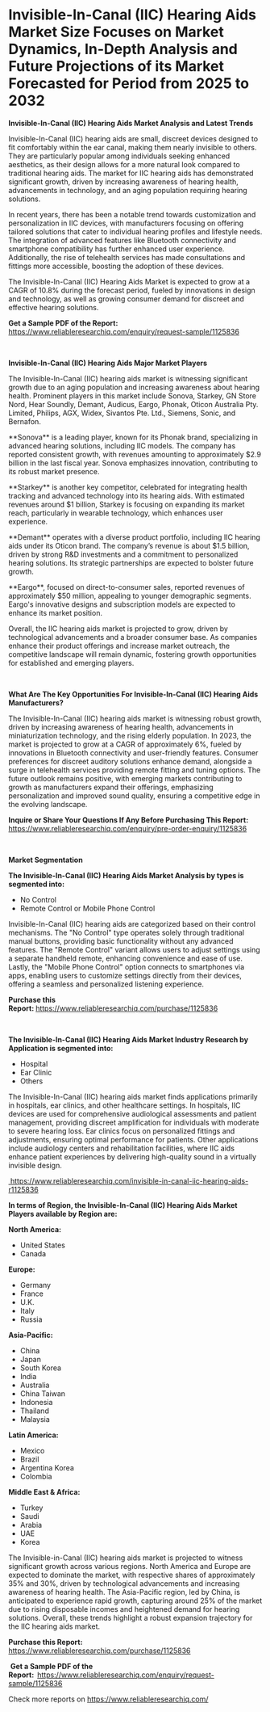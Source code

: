 <p><h1>Invisible-In-Canal (IIC) Hearing Aids Market Size Focuses on Market Dynamics, In-Depth Analysis and Future Projections of its Market Forecasted for Period from 2025 to 2032</h1></p><p><strong>Invisible-In-Canal (IIC) Hearing Aids Market Analysis and Latest Trends</strong></p>
<p><p>Invisible-In-Canal (IIC) hearing aids are small, discreet devices designed to fit comfortably within the ear canal, making them nearly invisible to others. They are particularly popular among individuals seeking enhanced aesthetics, as their design allows for a more natural look compared to traditional hearing aids. The market for IIC hearing aids has demonstrated significant growth, driven by increasing awareness of hearing health, advancements in technology, and an aging population requiring hearing solutions.</p><p>In recent years, there has been a notable trend towards customization and personalization in IIC devices, with manufacturers focusing on offering tailored solutions that cater to individual hearing profiles and lifestyle needs. The integration of advanced features like Bluetooth connectivity and smartphone compatibility has further enhanced user experience. Additionally, the rise of telehealth services has made consultations and fittings more accessible, boosting the adoption of these devices.</p><p>The Invisible-In-Canal (IIC) Hearing Aids Market is expected to grow at a CAGR of 10.8% during the forecast period, fueled by innovations in design and technology, as well as growing consumer demand for discreet and effective hearing solutions.</p></p>
<p><strong>Get a Sample PDF of the Report:&nbsp;</strong> <a href="https://www.reliableresearchiq.com/enquiry/request-sample/1125836?utm_campaign=3260&utm_medium=2&utm_source=Github&utm_content=ia&utm_term=04032025&utm_id=invisible-in-canal-iic-hearing-aids">https://www.reliableresearchiq.com/enquiry/request-sample/1125836</a></p>
<p>&nbsp;</p>
<p><strong>Invisible-In-Canal (IIC) Hearing Aids Major Market Players</strong></p>
<p><p>The Invisible-In-Canal (IIC) hearing aids market is witnessing significant growth due to an aging population and increasing awareness about hearing health. Prominent players in this market include Sonova, Starkey, GN Store Nord, Hear Soundly, Demant, Audicus, Eargo, Phonak, Oticon Australia Pty. Limited, Philips, AGX, Widex, Sivantos Pte. Ltd., Siemens, Sonic, and Bernafon.</p><p>**Sonova** is a leading player, known for its Phonak brand, specializing in advanced hearing solutions, including IIC models. The company has reported consistent growth, with revenues amounting to approximately $2.9 billion in the last fiscal year. Sonova emphasizes innovation, contributing to its robust market presence.</p><p>**Starkey** is another key competitor, celebrated for integrating health tracking and advanced technology into its hearing aids. With estimated revenues around $1 billion, Starkey is focusing on expanding its market reach, particularly in wearable technology, which enhances user experience.</p><p>**Demant** operates with a diverse product portfolio, including IIC hearing aids under its Oticon brand. The company’s revenue is about $1.5 billion, driven by strong R&D investments and a commitment to personalized hearing solutions. Its strategic partnerships are expected to bolster future growth.</p><p>**Eargo**, focused on direct-to-consumer sales, reported revenues of approximately $50 million, appealing to younger demographic segments. Eargo's innovative designs and subscription models are expected to enhance its market position.</p><p>Overall, the IIC hearing aids market is projected to grow, driven by technological advancements and a broader consumer base. As companies enhance their product offerings and increase market outreach, the competitive landscape will remain dynamic, fostering growth opportunities for established and emerging players.</p></p>
<p>&nbsp;</p>
<p><strong>What Are The Key Opportunities For Invisible-In-Canal (IIC) Hearing Aids Manufacturers?</strong></p>
<p><p>The Invisible-In-Canal (IIC) hearing aids market is witnessing robust growth, driven by increasing awareness of hearing health, advancements in miniaturization technology, and the rising elderly population. In 2023, the market is projected to grow at a CAGR of approximately 6%, fueled by innovations in Bluetooth connectivity and user-friendly features. Consumer preferences for discreet auditory solutions enhance demand, alongside a surge in telehealth services providing remote fitting and tuning options. The future outlook remains positive, with emerging markets contributing to growth as manufacturers expand their offerings, emphasizing personalization and improved sound quality, ensuring a competitive edge in the evolving landscape.</p></p>
<p><strong>Inquire or Share Your Questions If Any Before Purchasing This Report:</strong> <a href="https://www.reliableresearchiq.com/enquiry/pre-order-enquiry/1125836?utm_campaign=3260&utm_medium=2&utm_source=Github&utm_content=ia&utm_term=04032025&utm_id=invisible-in-canal-iic-hearing-aids">https://www.reliableresearchiq.com/enquiry/pre-order-enquiry/1125836</a></p>
<p>&nbsp;</p>
<p><strong>Market Segmentation</strong></p>
<p><strong>The Invisible-In-Canal (IIC) Hearing Aids Market Analysis by types is segmented into:</strong></p>
<p><ul><li>No Control</li><li>Remote Control or Mobile Phone Control</li></ul></p>
<p><p>Invisible-In-Canal (IIC) hearing aids are categorized based on their control mechanisms. The "No Control" type operates solely through traditional manual buttons, providing basic functionality without any advanced features. The "Remote Control" variant allows users to adjust settings using a separate handheld remote, enhancing convenience and ease of use. Lastly, the "Mobile Phone Control" option connects to smartphones via apps, enabling users to customize settings directly from their devices, offering a seamless and personalized listening experience.</p></p>
<p><strong>Purchase this Report:&nbsp;</strong><a href="https://www.reliableresearchiq.com/purchase/1125836?utm_campaign=3260&utm_medium=2&utm_source=Github&utm_content=ia&utm_term=04032025&utm_id=invisible-in-canal-iic-hearing-aids">https://www.reliableresearchiq.com/purchase/1125836</a></p>
<p>&nbsp;</p>
<p><strong>The Invisible-In-Canal (IIC) Hearing Aids Market Industry Research by Application is segmented into:</strong></p>
<p><ul><li>Hospital</li><li>Ear Clinic</li><li>Others</li></ul></p>
<p><p>The Invisible-In-Canal (IIC) hearing aids market finds applications primarily in hospitals, ear clinics, and other healthcare settings. In hospitals, IIC devices are used for comprehensive audiological assessments and patient management, providing discreet amplification for individuals with moderate to severe hearing loss. Ear clinics focus on personalized fittings and adjustments, ensuring optimal performance for patients. Other applications include audiology centers and rehabilitation facilities, where IIC aids enhance patient experiences by delivering high-quality sound in a virtually invisible design.</p></p>
<p><a href="https://www.reliableresearchiq.com/invisible-in-canal-iic-hearing-aids-r1125836?utm_campaign=3260&utm_medium=2&utm_source=Github&utm_content=ia&utm_term=04032025&utm_id=invisible-in-canal-iic-hearing-aids">&nbsp;https://www.reliableresearchiq.com/invisible-in-canal-iic-hearing-aids-r1125836</a></p>
<p><strong>In terms of Region, the Invisible-In-Canal (IIC) Hearing Aids Market Players available by Region are:</strong></p>
<p>
    <p> <strong> North America: </strong>
        <ul>
            <li>United States</li>
            <li>Canada</li>
        </ul>
        </p> 
    <p> <strong> Europe: </strong>
        <ul>
            <li>Germany</li>
            <li>France</li>
            <li>U.K.</li>
            <li>Italy</li>
            <li>Russia</li>
        </ul>
        </p> 
    <p> <strong> Asia-Pacific: </strong>
        <ul>
            <li>China</li>
            <li>Japan</li>
            <li>South Korea</li>
            <li>India</li>
            <li>Australia</li>
            <li>China Taiwan</li>
            <li>Indonesia</li>
            <li>Thailand</li>
            <li>Malaysia</li>
        </ul>
        </p> 
    <p> <strong> Latin America: </strong>
        <ul>
            <li>Mexico</li>
            <li>Brazil</li>
            <li>Argentina Korea</li>
            <li>Colombia</li>
        </ul>
        </p> 
    <p> <strong> Middle East & Africa: </strong>
        <ul>
            <li>Turkey</li>
            <li>Saudi</li>
            <li>Arabia</li>
            <li>UAE</li>
            <li>Korea</li>
        </ul>
    </p>
    </p>
<p><p>The Invisible-in-Canal (IIC) hearing aids market is projected to witness significant growth across various regions. North America and Europe are expected to dominate the market, with respective shares of approximately 35% and 30%, driven by technological advancements and increasing awareness of hearing health. The Asia-Pacific region, led by China, is anticipated to experience rapid growth, capturing around 25% of the market due to rising disposable incomes and heightened demand for hearing solutions. Overall, these trends highlight a robust expansion trajectory for the IIC hearing aids market.</p></p>
<p><strong>Purchase this Report: </strong><a href="https://www.reliableresearchiq.com/purchase/1125836?utm_campaign=3260&utm_medium=2&utm_source=Github&utm_content=ia&utm_term=04032025&utm_id=invisible-in-canal-iic-hearing-aids">https://www.reliableresearchiq.com/purchase/1125836</a></p>
<p>&nbsp;<strong>Get a Sample PDF of the Report:&nbsp;&nbsp;</strong><a href="https://www.reliableresearchiq.com/enquiry/request-sample/1125836?utm_campaign=3260&utm_medium=2&utm_source=Github&utm_content=ia&utm_term=04032025&utm_id=invisible-in-canal-iic-hearing-aids">https://www.reliableresearchiq.com/enquiry/request-sample/1125836</a></p>
<p><strong></strong></p>
<p>Check more reports on <a href="https://www.reliableresearchiq.com/?utm_campaign=3260&utm_medium=2&utm_source=Github&utm_content=ia&utm_term=04032025&utm_id=invisible-in-canal-iic-hearing-aids">https://www.reliableresearchiq.com/</a></p>
